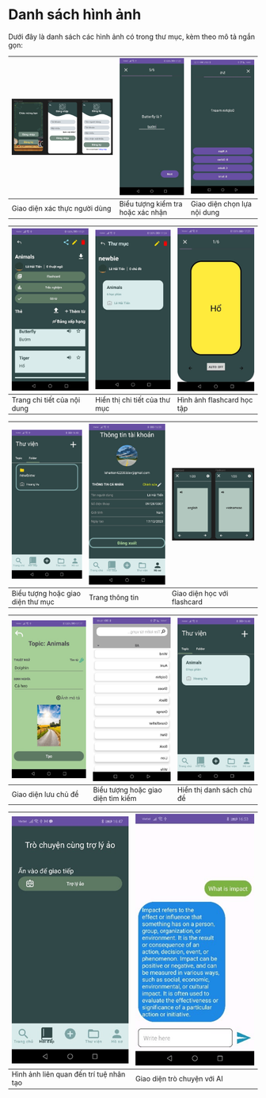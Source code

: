 # Danh sách hình ảnh

Dưới đây là danh sách các hình ảnh có trong thư mục, kèm theo mô tả ngắn gọn:

| ![Giao diện Xác thực](/screenshots/authentication.png) | ![Biểu tượng Kiểm tra](/screenshots/check.png) | ![Giao diện Chọn lựa](/screenshots/choose.png) |
|------------------------------------------------------|------------------------------------|--------------------------------|
| Giao diện xác thực người dùng | Biểu tượng kiểm tra hoặc xác nhận | Giao diện chọn lựa nội dung |

| ![Trang Chi tiết](/screenshots/detail.png) | ![Chi tiết Thư mục](/screenshots/detailFolder.png) | ![Flashcard](/screenshots/flashcard.png) |
|--------------------------------|--------------------------------|----------------------|
| Trang chi tiết của nội dung | Hiển thị chi tiết của thư mục | Hình ảnh flashcard học tập |

| ![Thư mục](/screenshots/folder.png) | ![Trang Thông tin](/screenshots/Info.png) | ![Học Flashcard](/screenshots/learnFlashcard.png) |
|-----------------------|---------------------|----------------------|
| Biểu tượng hoặc giao diện thư mục | Trang thông tin | Giao diện học với flashcard |

| ![Lưu Chủ đề](/screenshots/saveTopic.png) | ![Tìm kiếm](/screenshots/search.png) | ![Chủ đề](/screenshots/topic.png) |
|--------------------|-----------------|-----------------|
| Giao diện lưu chủ đề | Biểu tượng hoặc giao diện tìm kiếm | Hiển thị danh sách chủ đề |

| ![Trí tuệ Nhân tạo](/screenshots/AI.png) | ![Trò chuyện AI](/screenshots/chatAI.png) |
|------------------|----------------|
| Hình ảnh liên quan đến trí tuệ nhân tạo | Giao diện trò chuyện với AI |